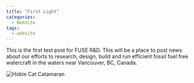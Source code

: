 ```yaml
---
title: "First Light"
categories:
  - Website
tags:
  - website
---
```


This is the first test post for FUSE R&D. This will be a place to post news about our efforts to research, design, build and run efficient fossil fuel free watercraft in the waters near Vancouver, BC, Canada.

![Hobie Cat Catamaran](https://photos.app.goo.gl/y8RYbyzVjbjxdimp6 "Hobie Cat Catamaran")
